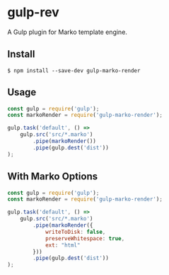 # gulp-rev 

A Gulp plugin for Marko template engine.

## Install

```
$ npm install --save-dev gulp-marko-render
```


## Usage

```js
const gulp = require('gulp');
const markoRender = require('gulp-marko-render');

gulp.task('default', () =>
	gulp.src('src/*.marko')
		.pipe(markoRender())
		.pipe(gulp.dest('dist'))
);
```

## With Marko Options

```js
const gulp = require('gulp');
const markoRender = require('gulp-marko-render');

gulp.task('default', () =>
	gulp.src('src/*.marko')
		.pipe(markoRender({
			writeToDisk: false,
	        preserveWhitespace: true,
	        ext: "html"
		}))
		.pipe(gulp.dest('dist'))
);
```